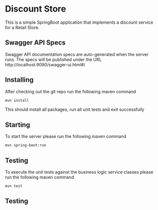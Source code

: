 # Discount Store

This is a simple SpringBoot application that implements a discount service for a Retail Store.


## Swagger API Specs

Swagger API documentation specs are auto-generated when the server runs. The specs will be published under the URL http://localhost:9090/swagger-ui.html#/

## Installing

After checking out the git repo run the following maven command

```bash
mvn install
```

This should install all packages, run all unit tests and exit successfully

## Starting

To start the server please run the following maven command

```bash
mvn spring-boot:run
```

## Testing

To execute the unit tests against the business logic service classes please run the following maven command

```bash
mvn test
```

## Testing
